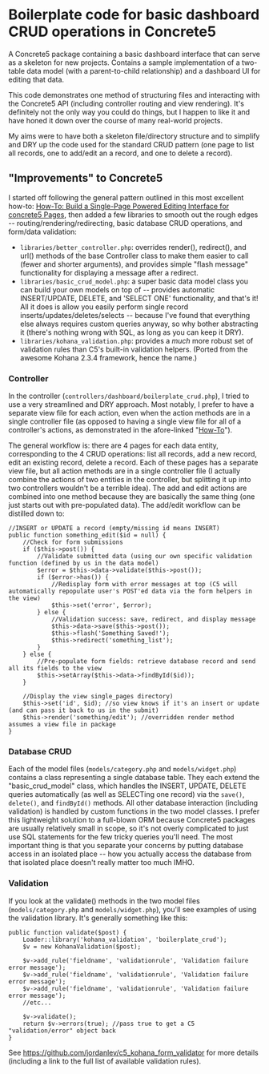 # Boilerplate code for basic dashboard CRUD operations in Concrete5

A Concrete5 package containing a basic dashboard interface that can serve as a skeleton for new projects. Contains a sample implementation of a two-table data model (with a parent-to-child relationship) and a dashboard UI for editing that data.

This code demonstrates one method of structuring files and interacting with the Concrete5 API (including controller routing and view rendering). It's definitely not the only way you could do things, but I happen to like it and have honed it down over the course of many real-world projects.

My aims were to have both a skeleton file/directory structure and to simplify and DRY up the code used for the standard CRUD pattern (one page to list all records, one to add/edit an a record, and one to delete a record).

## "Improvements" to Concrete5
I started off following the general pattern outlined in this most excellent how-to:
[How-To: Build a Single-Page Powered Editing Interface for concrete5 Pages](http://www.concrete5.org/documentation/how-tos/developers/build-a-single-page-powered-editing-interface-for-concrete5/), then added a few libraries to smooth out the rough edges -- routing/rendering/redirecting, basic database CRUD operations, and form/data validation:

 * `libraries/better_controller.php`: overrides render(), redirect(), and url() methods of the base Controller class to make them easier to call (fewer and shorter arguments), and provides simple "flash message" functionality for displaying a message after a redirect.
 * `libraries/basic_crud_model.php`: a super basic data model class you can build your own models on top of -- provides automatic INSERT/UPDATE, DELETE, and 'SELECT ONE' functionality, and that's it! All it does is allow you easily perform single record inserts/updates/deletes/selects -- because I've found that everything else always requires custom queries anyway, so why bother abstracting it (there's nothing wrong with SQL, as long as you can keep it DRY).
 * `libraries/kohana_validation.php`: provides a *much* more robust set of validation rules than C5's built-in validation helpers. (Ported from the awesome Kohana 2.3.4 framework, hence the name.)

### Controller
In the controller (`controllers/dashboard/boilerplate_crud.php`), I tried to use a very streamlined and DRY approach. Most notably, I prefer to have a separate view file for each action, even when the action methods are in a single controller file (as opposed to having a single view file for all of a controller's actions, as demonstrated in the afore-linked "[How-To](http://www.concrete5.org/documentation/how-tos/developers/build-a-single-page-powered-editing-interface-for-concrete5/)").

The general workflow is: there are 4 pages for each data entity, corresponding to the 4 CRUD operations: list all records, add a new record, edit an existing record, delete a record. Each of these pages has a separate view file, but all action methods are in a single controller file (I actually combine the actions of two entities in the controller, but splitting it up into two controllers wouldn't be a terrible idea). The add and edit actions are combined into one method because they are basically the same thing (one just starts out with pre-populated data). The add/edit workflow can be distilled down to:
	
	//INSERT or UPDATE a record (empty/missing id means INSERT)
	public function something_edit($id = null) {
		//Check for form submissions
		if ($this->post()) {
			//Validate submitted data (using our own specific validation function (defined by us in the data model)
			$error = $this->data->validate($this->post());
			if ($error->has()) {
				//Redisplay form with error messages at top (C5 will automatically repopulate user's POST'ed data via the form helpers in the view)
				$this->set('error', $error);
			} else {
				//Validation success: save, redirect, and display message
				$this->data->save($this->post());
				$this->flash('Something Saved!');
				$this->redirect('something_list');
			}
		} else {
			//Pre-populate form fields: retrieve database record and send all its fields to the view
			$this->setArray($this->data->findById($id));
		}
		
		//Display the view single_pages directory)
		$this->set('id', $id); //so view knows if it's an insert or update (and can pass it back to us in the submit)
		$this->render('something/edit'); //overridden render method assumes a view file in package
	}

### Database CRUD
Each of the model files (`models/category.php` and `models/widget.php`) contains a class representing a single database table. They each extend the "basic_crud_model" class, which handles the INSERT, UPDATE, DELETE queries automatically (as well as SELECTing one record) via the `save()`, `delete()`, and `findById()` methods. All other database interaction (including validation) is handled by custom functions in the two model classes. I prefer this lightweight solution to a full-blown ORM because Concrete5 packages are usually relatively small in scope, so it's not overly complicated to just use SQL statements for the few tricky queries you'll need. The most important thing is that you separate your concerns by putting database access in an isolated place -- how you actually access the database from that isolated place doesn't really matter too much IMHO.

### Validation
If you look at the validate() methods in the two model files (`models/category.php` and `models/widget.php`), you'll see examples of using the validation library. It's generally something like this:

	public function validate($post) {
		Loader::library('kohana_validation', 'boilerplate_crud');
		$v = new KohanaValidation($post);
		
		$v->add_rule('fieldname', 'validationrule', 'Validation failure error message');
		$v->add_rule('fieldname', 'validationrule', 'Validation failure error message');
		$v->add_rule('fieldname', 'validationrule', 'Validation failure error message');
		//etc...
		
		$v->validate();
		return $v->errors(true); //pass true to get a C5 "validation/error" object back
	}

See https://github.com/jordanlev/c5_kohana_form_validator for more details (including a link to the full list of available validation rules).
